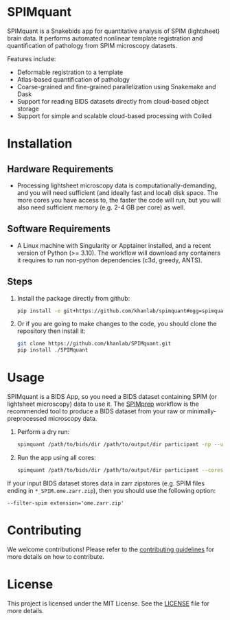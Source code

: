 # SPIMquant

SPIMquant is a Snakebids app for quantitative analysis of SPIM (lightsheet) brain data. It performs automated nonlinear template registration and quantification of pathology from SPIM microscopy datasets.

Features include:
 - Deformable registration to a template 
 - Atlas-based quantification of pathology 
 - Coarse-grained and fine-grained parallelization using Snakemake and Dask
 - Support for reading BIDS datasets directly from cloud-based object storage
 - Support for simple and scalable cloud-based processing with Coiled


# Installation

## Hardware Requirements
 - Processing lightsheet microscopy data is computationally-demanding, and you will need sufficient (and ideally fast and local) 
 disk space. The more cores you have access to, the faster the code will run, but you will also need sufficient memory (e.g. 2-4 GB per core) as well.

## Software Requirements
 - A Linux machine with Singularity or Apptainer installed, and a recent version of Python (>= 3.10). The workflow will download
 any containers it requires to run non-python dependencies (c3d, greedy, ANTS).

## Steps
 1. Install the package directly from github:
    ```bash
    pip install -e git+https://github.com/khanlab/spimquant#egg=spimquant
    ```

 2. Or if you are going to make changes to the code, you should clone the repository then install it:
    ```bash
    git clone https://github.com/khanlab/SPIMquant.git
    pip install ./SPIMquant
    ```   

# Usage

SPIMquant is a BIDS App, so you need a BIDS dataset containing SPIM (or lightsheet microscopy) data to use it. The [SPIMprep](https://github.com/khanlab/SPIMprep)
workflow is the recommended tool to produce a BIDS dataset from your raw or minimally-preprocessed microscopy data.

 1. Perform a dry run:
    ```bash
    spimquant /path/to/bids/dir /path/to/output/dir participant -np --use-apptainer
    ```
 2. Run the app using all cores:
    ```bash
    spimquant /path/to/bids/dir /path/to/output/dir participant --cores all --use-apptainer
    ```

If your input BIDS dataset stores data in zarr zipstores (e.g. SPIM files ending in `*_SPIM.ome.zarr.zip`), then you should use the following option:
```
--filter-spim extension='ome.zarr.zip'
```

# Contributing
 We welcome contributions! Please refer to the [contributing guidelines](CONTRIBUTING.md) for more details on how to contribute.

# License
 This project is licensed under the MIT License. See the [LICENSE](LICENSE) file for more details.
